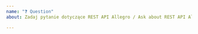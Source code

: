 ```yaml
---
name: "❓ Question"
about: Zadaj pytanie dotyczące REST API Allegro / Ask about REST API Allegro

---
```


<!-- Zanim zadasz pytanie zapoznaj się z naszymi materiałami:

[REST API](https://developer.allegro.pl/)
[Uwierzytelnianie i autoryzacja](https://developer.allegro.pl/auth/)
[Jak wystawić ofertę](https://developer.allegro.pl/sale/)
[Jak zarządzać ofertami](https://developer.allegro.pl/my_offers/)
[Jak obsługiwać zamówienia](https://developer.allegro.pl/orders/)
[Jak zarządzać zestawami i rabatami](https://developer.allegro.pl/offer_bundles/)
[Jak utworzyć ofertę wielowariantową](https://developer.allegro.pl/multi_variant_offers/)
[Jak powiązać ofertę z produktem](https://developer.allegro.pl/product_offers/)
-->
